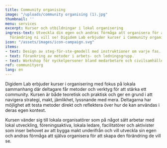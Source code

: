 ```yaml
---
title: Community organising
image: "/uploads/community organising (1).jpg"
thumbnail: ''
menu: services
excerpt: Kurser och utbildningar i lokal organisering
ingress-text: Utveckla din egen och andras förmåga att organisera för att skapa den
  förändring ni vill se! Digidem Lab erbjuder kurser i Community organising
icon: "/assets/images/icon-campaign.svg"
items:
- text: Design av steg-för-ste-gmodell med instruktioner om varje fas.
- text: Förankring av metoder i arbets- och ledningsgrupp.
- text: Workshop för nyckelpersoner bland medarbetare och civilsamhälle.
ref: communityorg
lang: en
---
```

Digidem Lab erbjuder kurser i organisering med fokus på lokala sammanhang där deltagare får metoder och verktyg för att stärka ett community. Kursen är både teoretisk och praktisk och ger en grund i att navigera strategi, makt, jämlikhet, lyssnande med mera. Deltagarna har möjlighet att testa metoder direkt och reflektera över hur de kan användas i deras egen kontext.

Kursen vänder sig till lokala organisatörer som på något sätt arbetar med lokal utveckling, föreningsaktiva, lokala ledare, facilitatörer och aktivister som inser behovet av att bygga makt underifrån och vill utveckla sin egen och andras förmåga att själva organisera för att skapa den förändring de vill se.
